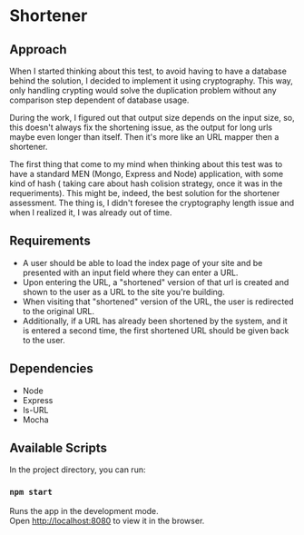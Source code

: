 # Shortener

## Approach
When I started thinking about this test, to avoid having to have a database behind the solution, I decided to implement it using cryptography. This way, only handling crypting would solve the duplication problem without any comparison step dependent of database usage.

During the work, I figured out that output size depends on the input size, so, this doesn't always fix the shortening issue, as the output for long urls maybe even longer than itself. Then it's more like an URL mapper then a shortener. 

The first thing that come to my mind when thinking about this test was to have a standard MEN (Mongo, Express and Node) application, with some kind of hash ( taking care about hash colision strategy, once it was in the requeriments). This might be, indeed, the best solution for the shortener assessment. The thing is, I didn't foresee the cryptography length issue and when I realized it, I was already out of time.

## Requirements
* A user should be able to load the index page of your site and be presented with an input field where they can enter a URL.
* Upon entering the URL, a "shortened" version of that url is created and shown to the user as a URL to the site you're building.
* When visiting that "shortened" version of the URL, the user is redirected to the original URL.
* Additionally, if a URL has already been shortened by the system, and it is entered a second time, the first shortened URL should be given back to the user.

## Dependencies
* Node
* Express
* Is-URL
* Mocha

## Available Scripts

In the project directory, you can run:

### `npm start`

Runs the app in the development mode.<br>
Open [http://localhost:8080](http://localhost:8080) to view it in the browser.


<!-- ### `npm test`

Launches the test runner in the interactive watch mode.<br> -->